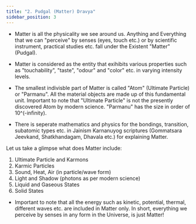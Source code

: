 ```yaml
---
title: "2. Pudgal (Matter) Dravya"
sidebar_position: 3
---
```


- Matter is all the physicality we see around us. Anything and Everything that we can "perceive" by senses (eyes, touch etc.) or by scientific instrument, practical studies etc. fall under the Existent "Matter" (Pudgal).

- Matter is considered as the entity that exihibits various properties such as "touchability", "taste", "odour" and "color" etc. in varying intensity levels.

- The smallest indivisble part of Matter is called "Atom" (Ultimate Particle) or "Parmanu". All the material objects are made up of this fundamental unit. Important to note that "Ultimate Particle" is not the presently discovered Atom by modern science. "Parmanu" has the size in order of 10^(-infinity).

- There is seperate mathematics and physics for the bondings, transition, subatomic types etc. in Jainism Karnanuyog scriptures (Gommatsara Jeevkand, Shatkhandagam, Dhavala etc.) for explaining Matter.

Let us take a glimpse what does Matter include:

1. Ultimate Particle and Karmons
2. Karmic Particles
3. Sound, Heat, Air (in particle/wave form)
4. Light and Shadow (photons as per modern science)
5. Liquid and Gaseous States
6. Solid States

- Important to note that all the energy such as kinetic, potential, thermal, different waves etc. are included in Matter only. In short, everything we perceive by senses in any form in the Universe, is just Matter!
